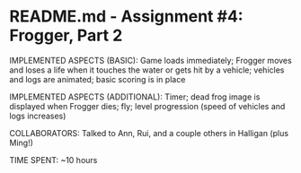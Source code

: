 README.md - Assignment #4: Frogger, Part 2
==========================================

IMPLEMENTED ASPECTS (BASIC): Game loads immediately; Frogger moves and loses a life when it touches the water or gets hit by a vehicle; vehicles and logs are animated; basic scoring is in place

IMPLEMENTED ASPECTS (ADDITIONAL): Timer; dead frog image is displayed when Frogger dies; fly; level progression (speed of vehicles and logs increases)

COLLABORATORS: Talked to Ann, Rui, and a couple others in Halligan (plus Ming!)

TIME SPENT: ~10 hours